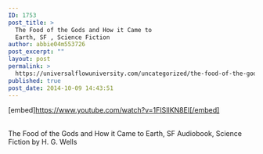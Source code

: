 ```yaml
---
ID: 1753
post_title: >
  The Food of the Gods and How it Came to
  Earth, SF , Science Fiction
author: abbie04m553726
post_excerpt: ""
layout: post
permalink: >
  https://universalflowuniversity.com/uncategorized/the-food-of-the-gods-and-how-it-came-to-earth-sf-science-fiction/
published: true
post_date: 2014-10-09 14:43:51
---
```

[embed]https://www.youtube.com/watch?v=1FISIlKN8EI[/embed]</br></br>
<p>The Food of the Gods and How it Came to Earth, SF Audiobook, Science Fiction by H. G. Wells</p>